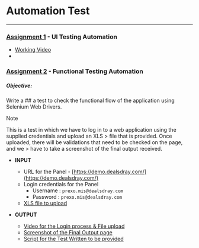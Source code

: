 # Automation Test
-----------------

### [Assignment 1](assignment_1/) - **UI Testing Automation**
  + [Working Video](assignment_1/Assignment_1.mkv)
  + 


### [Assignment 2](assignment_2/) - **Functional Testing Automation**

##### Objective:
Write a ## a test to check the functional flow of the application using Selenium Web Drivers.

> [!NOTE]
> This is a test in which we have to log in to a web application using the supplied credentials and upload an XLS > file that is provided. Once uploaded, there will be validations that need to be checked on the page, and we > have to take a screenshot of the final output received. 

+ **INPUT**
  + URL for the Panel - [https://demo.dealsdray.com/](https://demo.dealsdray.com/)
  + Login credentials for the Panel
    - Username : `prexo.mis@dealsdray.com`
    - Password : `prexo.mis@dealsdray.com`
  + [XLS file to upload](assignment_2/demo-data.xlsx)

+ **OUTPUT**
  + [Video for the Login process & File upload ](assignment_2/Assignment_2.mkv)
  + [Screenshot of the Final Output page](assignment_2/Screenshot-24-09-07-00-22-24.png)
  + [Script for the Test Written to be provided](assignment_2/Assignment.py)
